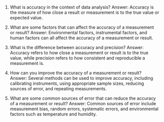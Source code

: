 1. What is accuracy in the context of data analysis?
Answer: Accuracy is the measure of how close a result or measurement is to the true value or expected value.

2. What are some factors that can affect the accuracy of a measurement or result?
Answer: Environmental factors, instrumental factors, and human factors can all affect the accuracy of a measurement or result.

3. What is the difference between accuracy and precision?
Answer: Accuracy refers to how close a measurement or result is to the true value, while precision refers to how consistent and reproducible a measurement is.

4. How can you improve the accuracy of a measurement or result?
Answer: Several methods can be used to improve accuracy, including calibrating instruments, using appropriate sample sizes, reducing sources of error, and repeating measurements.

5. What are some common sources of error that can reduce the accuracy of a measurement or result?
Answer: Common sources of error include measurement bias, random errors, systematic errors, and environmental factors such as temperature and humidity.